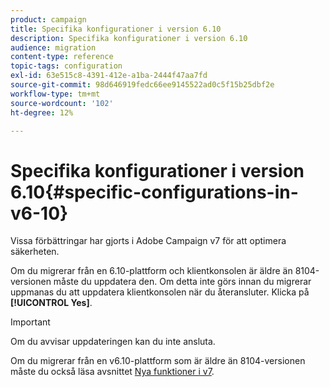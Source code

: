 ```yaml
---
product: campaign
title: Specifika konfigurationer i version 6.10
description: Specifika konfigurationer i version 6.10
audience: migration
content-type: reference
topic-tags: configuration
exl-id: 63e515c8-4391-412e-a1ba-2444f47aa7fd
source-git-commit: 98d646919fedc66ee9145522ad0c5f15b25dbf2e
workflow-type: tm+mt
source-wordcount: '102'
ht-degree: 12%

---
```


# Specifika konfigurationer i version 6.10{#specific-configurations-in-v6-10}

Vissa förbättringar har gjorts i Adobe Campaign v7 för att optimera säkerheten.

Om du migrerar från en 6.10-plattform och klientkonsolen är äldre än 8104-versionen måste du uppdatera den. Om detta inte görs innan du migrerar uppmanas du att uppdatera klientkonsolen när du återansluter. Klicka på **[!UICONTROL Yes]**.

>[!IMPORTANT]
>
>Om du avvisar uppdateringen kan du inte ansluta.

Om du migrerar från en v6.10-plattform som är äldre än 8104-versionen måste du också läsa avsnittet [Nya funktioner i v7](../../migration/using/general-configurations.md#new-features-in-v7).
